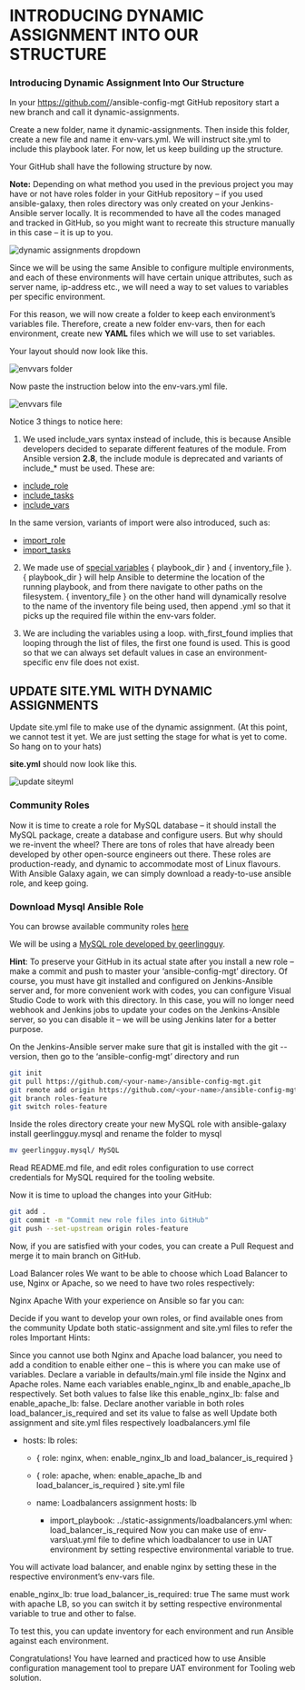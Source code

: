 # INTRODUCING DYNAMIC ASSIGNMENT INTO OUR STRUCTURE

### Introducing Dynamic Assignment Into Our Structure
In your https://github.com/<your-name>/ansible-config-mgt GitHub repository start a new branch and call it dynamic-assignments.

Create a new folder, name it dynamic-assignments. Then inside this folder, create a new file and name it env-vars.yml. We will instruct site.yml to include this playbook later. For now, let us keep building up the structure.

Your GitHub shall have the following structure by now.

**Note:** Depending on what method you used in the previous project you may have or not have roles folder in your GitHub repository – if you used ansible-galaxy, then roles directory was only created on your Jenkins-Ansible server locally. It is recommended to have all the codes managed and tracked in GitHub, so you might want to recreate this structure manually in this case – it is up to you.

![dynamic assignments dropdown](https://github.com/SamuelOvuema/Dareyio-pbl/assets/132525203/4abd1c77-a0ef-46e9-837a-3166419c1fce)

Since we will be using the same Ansible to configure multiple environments, and each of these environments will have certain unique attributes, such as server name, ip-address etc., we will need a way to set values to variables per specific environment.

For this reason, we will now create a folder to keep each environment’s variables file. Therefore, create a new folder env-vars, then for each environment, create new **YAML** files which we will use to set variables.

Your layout should now look like this.

![envvars folder](https://github.com/SamuelOvuema/Dareyio-pbl/assets/132525203/299a64af-6694-4e10-ad92-8997cde35dc4)

Now paste the instruction below into the env-vars.yml file.

![envvars file](https://github.com/SamuelOvuema/Dareyio-pbl/assets/132525203/5087a357-39d0-4687-b639-53f247695d6f)

Notice 3 things to notice here:

1. We used include_vars syntax instead of include, this is because Ansible developers decided to separate different features of the module. From Ansible version **2.8**, the include module is deprecated and variants of include_* must be used. These are:
- [include_role](https://docs.ansible.com/ansible/latest/collections/ansible/builtin/include_role_module.html#include-role-module)
- [include_tasks](https://docs.ansible.com/ansible/latest/collections/ansible/builtin/include_tasks_module.html#include-tasks-module)
- [include_vars](https://docs.ansible.com/ansible/latest/collections/ansible/builtin/include_vars_module.html#include-vars-module)

In the same version, variants of import were also introduced, such as:

- [import_role](https://docs.ansible.com/ansible/latest/collections/ansible/builtin/import_role_module.html#import-role-module)
- [import_tasks](https://docs.ansible.com/ansible/latest/collections/ansible/builtin/import_tasks_module.html#import-tasks-module)

2. We made use of [special variables](https://docs.ansible.com/ansible/latest/reference_appendices/special_variables.html) { playbook_dir } and { inventory_file }. { playbook_dir } will help Ansible to determine the location of the running playbook, and from there navigate to other paths on the filesystem. { inventory_file } on the other hand will dynamically resolve to the name of the inventory file being used, then append .yml so that it picks up the required file within the env-vars folder.

3. We are including the variables using a loop. with_first_found implies that looping through the list of files, the first one found is used. This is good so that we can always set default values in case an environment-specific env file does not exist.


## UPDATE SITE.YML WITH DYNAMIC ASSIGNMENTS

Update site.yml file to make use of the dynamic assignment. (At this point, we cannot test it yet. We are just setting the stage for what is yet to come. So hang on to your hats)

**site.yml** should now look like this.

![update siteyml](https://github.com/SamuelOvuema/Dareyio-pbl/assets/132525203/b88fac6a-0b16-4aae-97ce-fcc34e920679)

### Community Roles

Now it is time to create a role for MySQL database – it should install the MySQL package, create a database and configure users. But why should we re-invent the wheel? There are tons of roles that have already been developed by other open-source engineers out there. These roles are production-ready, and dynamic to accommodate most of Linux flavours. With Ansible Galaxy again, we can simply download a ready-to-use ansible role, and keep going.

### Download Mysql Ansible Role

You can browse available community roles [here](https://galaxy.ansible.com/home)

We will be using a [MySQL role developed by geerlingguy](https://galaxy.ansible.com/geerlingguy/mysql).

**Hint**: To preserve your GitHub in its actual state after you install a new role – make a commit and push to master your ‘ansible-config-mgt’ directory. Of course, you must have git installed and configured on Jenkins-Ansible server and, for more convenient work with codes, you can configure Visual Studio Code to work with this directory. In this case, you will no longer need webhook and Jenkins jobs to update your codes on the Jenkins-Ansible server, so you can disable it – we will be using Jenkins later for a better purpose.

On the Jenkins-Ansible server make sure that git is installed with the git --version, then go to the ‘ansible-config-mgt’ directory and run
```bash
git init
git pull https://github.com/<your-name>/ansible-config-mgt.git
git remote add origin https://github.com/<your-name>/ansible-config-mgt.git
git branch roles-feature
git switch roles-feature
```
Inside the roles directory create your new MySQL role with ansible-galaxy install geerlingguy.mysql and rename the folder to mysql
```bash
mv geerlingguy.mysql/ MySQL
```
Read README.md file, and edit roles configuration to use correct credentials for MySQL required for the tooling website.

Now it is time to upload the changes into your GitHub:
```bash
git add .
git commit -m "Commit new role files into GitHub"
git push --set-upstream origin roles-feature
```
Now, if you are satisfied with your codes, you can create a Pull Request and merge it to main branch on GitHub.

Load Balancer roles
We want to be able to choose which Load Balancer to use, Nginx or Apache, so we need to have two roles respectively:

Nginx
Apache
With your experience on Ansible so far you can:

Decide if you want to develop your own roles, or find available ones from the community
Update both static-assignment and site.yml files to refer the roles
Important Hints:

Since you cannot use both Nginx and Apache load balancer, you need to add a condition to enable either one – this is where you can make use of variables.
Declare a variable in defaults/main.yml file inside the Nginx and Apache roles. Name each variables enable_nginx_lb and enable_apache_lb respectively.
Set both values to false like this enable_nginx_lb: false and enable_apache_lb: false.
Declare another variable in both roles load_balancer_is_required and set its value to false as well
Update both assignment and site.yml files respectively
loadbalancers.yml file

- hosts: lb
  roles:
    - { role: nginx, when: enable_nginx_lb and load_balancer_is_required }
    - { role: apache, when: enable_apache_lb and load_balancer_is_required }
site.yml file

     - name: Loadbalancers assignment
       hosts: lb
         - import_playbook: ../static-assignments/loadbalancers.yml
        when: load_balancer_is_required 
Now you can make use of env-vars\uat.yml file to define which loadbalancer to use in UAT environment by setting respective environmental variable to true.

You will activate load balancer, and enable nginx by setting these in the respective environment’s env-vars file.

enable_nginx_lb: true
load_balancer_is_required: true
The same must work with apache LB, so you can switch it by setting respective environmental variable to true and other to false.

To test this, you can update inventory for each environment and run Ansible against each environment.

Congratulations!
You have learned and practiced how to use Ansible configuration management tool to prepare UAT environment for Tooling web solution.
